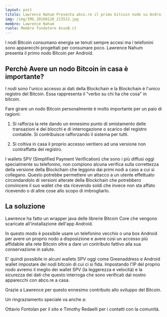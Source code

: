 ```yaml
---
layout: post
titolo: Lawrence Nahum Presenta abco.re il primo bitcoin node su Android
img: /img/IMG_20160120_213522.jpg
membro: Lawrence Nahum
ruolo: Membro fondatore AssoB.it
---
```

I nodi Bitcoin consumano energia se tenuti sempre accesi ma i telefonini
sono apparecchi progettati per consumare poco. Lawrence Nahum presenta il
primo nodo Bitcoin per Android.
<!-- more -->

## Perchè Avere un nodo Bitcoin in casa è importante?

I nodi sono l'unico accesso ai dati della Blockchain e la Blockchain è
l'unico registro del Bitcoin. Essa rappresenta il "verbo su chi ha che
cosa" in bitcoin.

Fare girare un nodo Bitcoin personalmente è molto importante per un paio
di ragioni:

1. Si rafforza la rete dando un ennesimo punto di smistamento delle
transazioni e dei blocchi e di interrogazione o scarico del registro
contabile. Si contribuisce rafforzando il sistema per tutti.

2. Si coltiva in casa il proprio accesso veritiero ad una versione non
contraffatta del registro.

I wallets SPV (Simplified Payment Verification) che sono i più diffusi
oggi specialmente su telefonino, non compiono alcuna verifica sulla correttezza
della versione della Blockchain che leggono dai primi nodi a caso a cui
si collegano. Questo potrebbe permettere un attacco a un utente effettuato
circondandolo di versioni alterate della Blockchain che potrebbero convincere il suo
wallet che sta ricevendo soldi che invece non sta affato ricevendo o di altre cose
allo scopo di imbrogliarlo.

## La soluzione
Lawrence ha fatto un wrapper java delle librerie Bitcoin Core che vengono scaricate
all'installazione dell'app Android.

In questo modo è possibile usare un telefonino vecchio o una box Android per avere
un proprio nodo a disposizione e avere così un accesso più affidabile alla rete Bitcoin
oltre a dare un contributo fattivo alla sua conservazione in salute.

E' quindi possibile in alcuni wallets SPV oggi come Greenaddress e Android wallet impostare
dei nodi bitcoin di cui ci si fida. Impostando l'IP del proprio nodo avremo il meglio dei
wallet SPV (la leggerezza e velocità) e la sicurezza dei dati che questo interroga che
sono verificati dal nostro apparecchi con abco.re a casa.

Grazie a Lawrence per questo ennesimo contributo allo sviluppo del Bitcoin.

Un ringraziamento speciale va anche a:

Ottavio Fontolan per il sito e Timothy Redaelli per i contatti con la comunità.
